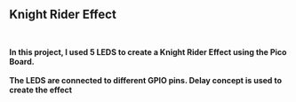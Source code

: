 <h2>Knight Rider Effect<h2/>

<h4><br>In this project, I used 5 LEDS to create a Knight Rider Effect using the Pico Board.<br/> 
<br>The LEDS  are connected to different GPIO pins. Delay concept is used to create the effect <br/>
<h4/>
